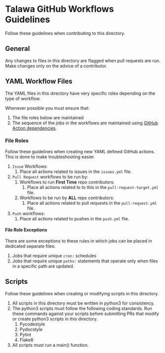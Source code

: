 # Talawa GitHub Workflows Guidelines

Follow these guidelines when contributing to this directory.

## General

Any changes to files in this directory are flagged when pull requests are run. Make changes only on the advice of a contributor.

## YAML Workflow Files

The YAML files in this directory have very specific roles depending on the type of workflow.

Whenever possible you must ensure that:
1. The file roles below are maintained
1. The sequence of the jobs in the workflows are maintained using [GitHub Action dependencies](https://docs.github.com/en/actions/learn-github-actions/managing-complex-workflows). 

### File Roles
Follow these guidelines when creating new YAML defined GitHub actions. This is done to make troubleshooting easier.

1. `Issue` Workflows:
   1. Place all actions related to issues in the `issues.yml` file.
1. `Pull Request` workflows to be run by:
   1. Workflows to run **First Time** repo contributors:
      1. Place all actions related to to this in the `pull-request-target.yml` file.
   1. Workflows to be run by **ALL** repo contributors:
      1. Place all actions related to pull requests in the `pull-request.yml` file.
1. `Push` workflows:
   1. Place all actions related to pushes in the `push.yml` file.

#### File Role Exceptions

There are some exceptions to these rules in which jobs can be placed in dedicated separate files:
1. Jobs that require unique `cron:` schedules 
1. Jobs that require unique `paths:` statements that operate only when files in a specific path are updated.

## Scripts

Follow these guidelines when creating or modifying scripts in this directory.

1. All scripts in this directory must be written in python3 for consistency.
1. The python3 scripts must follow the following coding standards. Run these commands against your scripts before submitting PRs that modify or create python3 scripts in this directory.
    1. Pycodestyle
    1. Pydocstyle
    1. Pylint
    1. Flake8
1. All scripts must run a main() function.
